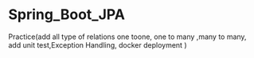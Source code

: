 # Spring_Boot_JPA
Practice(add all type of relations one toone, one to many ,many to many, add unit test,Exception Handling, docker deployment )
